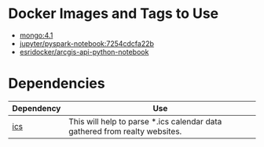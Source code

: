 # Docker Images and Tags to Use
 * [mongo:4.1](https://hub.docker.com/_/mongo?tab=description)
 * [jupyter/pyspark-notebook:7254cdcfa22b](https://hub.docker.com/r/jupyter/pyspark-notebook)
 * [esridocker/arcgis-api-python-notebook](https://hub.docker.com/r/esridocker/arcgis-api-python-notebook)

# Dependencies
| Dependency | Use |
|---|---|
| [ics](https://icspy.readthedocs.io/en/v0.4/) | This will help to parse *.ics calendar data gathered from realty websites. |